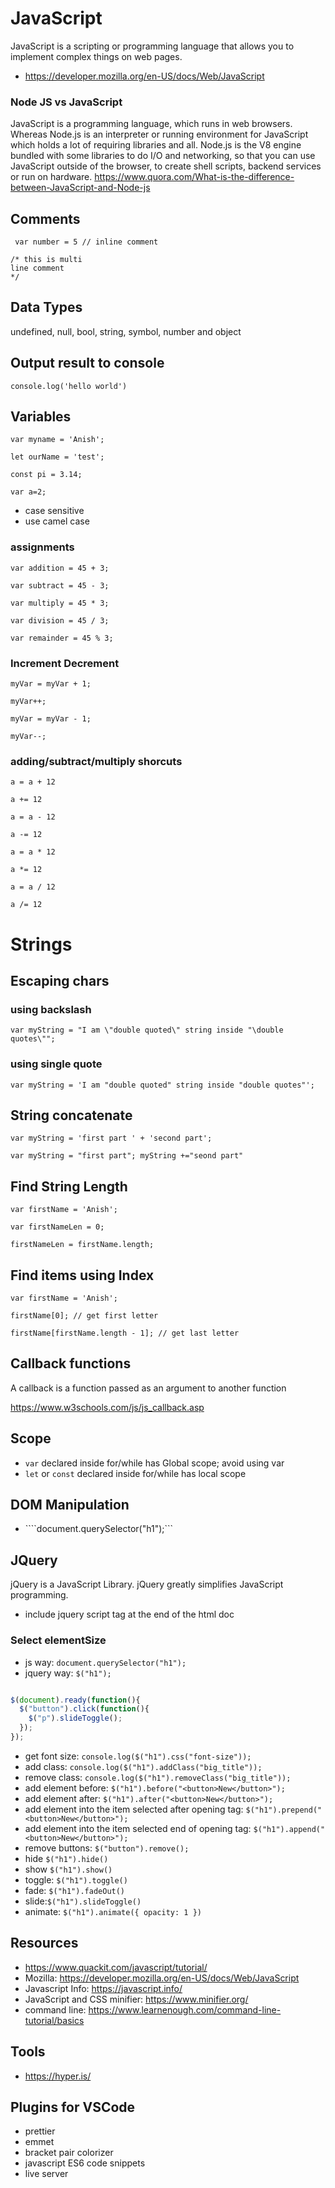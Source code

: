 # JavaScript

JavaScript is a scripting or programming language that allows you to implement complex things on web pages.

- https://developer.mozilla.org/en-US/docs/Web/JavaScript
### Node JS vs JavaScript

JavaScript is a programming language, which runs in web browsers. Whereas Node.js is an interpreter or running environment for JavaScript which holds a lot of requiring libraries and all. Node.js is the V8 engine bundled with some libraries to do I/O and networking, so that you can use JavaScript outside of the browser, to create shell scripts, backend services or run on hardware. https://www.quora.com/What-is-the-difference-between-JavaScript-and-Node-js

## Comments

``` var number = 5 // inline comment```

```
/* this is multi
line comment
*/ 
```

## Data Types
undefined, null, bool, string, symbol, number and object

## Output result to console

```console.log('hello world')```

## Variables

``` var myname = 'Anish'; ```

```let ourName = 'test'; ```

``` const pi = 3.14; ```

```var a=2;```

- case sensitive
- use camel case 

### assignments

```var addition = 45 + 3;```

```var subtract = 45 - 3;```

```var multiply = 45 * 3;```

```var division = 45 / 3;```

```var remainder = 45 % 3;```
### Increment Decrement

```myVar = myVar + 1;```

```myVar++;```

```myVar = myVar - 1;```

```myVar--;```

### adding/subtract/multiply shorcuts
```a = a + 12```

```a += 12```

```a = a - 12```

```a -= 12```

```a = a * 12```

```a *= 12```

```a = a / 12```

```a /= 12```

# Strings

## Escaping chars

### using backslash
```var myString = "I am \"double quoted\" string inside "\double quotes\"";```
### using single quote
```var myString = 'I am "double quoted" string inside "double quotes"';```

## String concatenate

```var myString = 'first part ' + 'second part';```

```var myString = "first part"; myString +="seond part" ```

## Find String Length

```var firstName = 'Anish';```

```var firstNameLen = 0;```

```firstNameLen = firstName.length; ```

## Find items using Index
```var firstName = 'Anish';```

```firstName[0]; // get first letter```

```firstName[firstName.length - 1]; // get last letter```

## Callback functions

A callback is a function passed as an argument to another function

https://www.w3schools.com/js/js_callback.asp

## Scope

- ```var``` declared inside for/while has Global scope; avoid using var
-  ```let``` or ```const``` declared inside for/while has local scope

## DOM Manipulation

- ````document.querySelector("h1");```


## JQuery

jQuery is a JavaScript Library. jQuery greatly simplifies JavaScript programming.

- include jquery script tag at the end of the html doc

### Select elementSize

- js way: ```document.querySelector("h1");```
- jquery way: ```$("h1");```
```javascript

$(document).ready(function(){
  $("button").click(function(){
    $("p").slideToggle();
  });
});
```

- get font size: ```console.log($("h1").css("font-size"));```
- add class: ```console.log($("h1").addClass("big_title"));```
- remove class: ```console.log($("h1").removeClass("big_title"));```
- add element before: ```$("h1").before("<button>New</button>");```
- add element after: ```$("h1").after("<button>New</button>");```
- add element into the item selected after opening tag: ```$("h1").prepend("<button>New</button>");```
- add element into the item selected end of opening tag: ```$("h1").append("<button>New</button>");```
- remove buttons: ```$("button").remove();```
- hide ```$("h1").hide()```
- show ```$("h1").show()```
- toggle: ```$("h1").toggle()```
- fade: ```$("h1").fadeOut()```
- slide:```$("h1").slideToggle()```
- animate: ```$("h1").animate({ opacity: 1 })```

## Resources
-  https://www.quackit.com/javascript/tutorial/
- Mozilla: https://developer.mozilla.org/en-US/docs/Web/JavaScript
- Javascript Info: https://javascript.info/
- JavaScript and CSS minifier: https://www.minifier.org/
- command line: https://www.learnenough.com/command-line-tutorial/basics


## Tools

- https://hyper.is/

## Plugins for VSCode

- prettier
- emmet
- bracket pair colorizer
- javascript ES6 code snippets
- live server